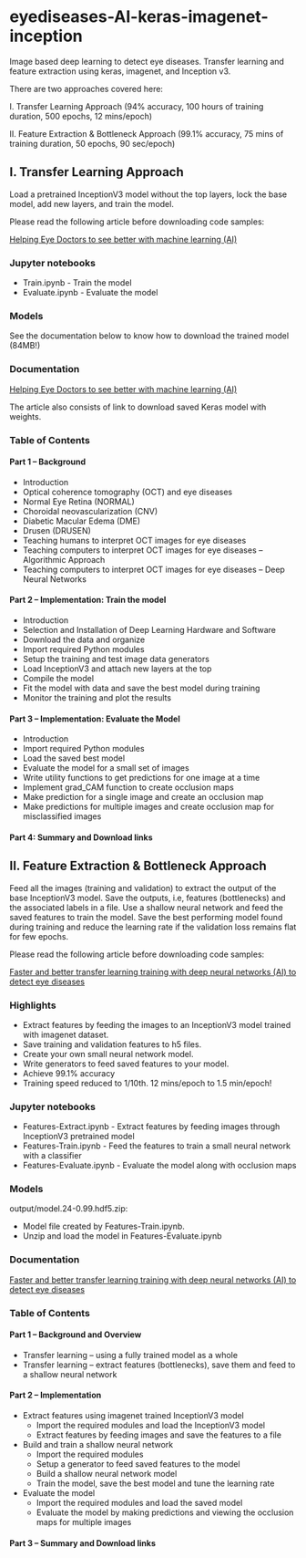 # eyediseases-AI-keras-imagenet-inception
Image based deep learning to detect eye diseases. Transfer learning and feature extraction using keras, imagenet, and Inception v3.

There are two approaches covered here:

I. Transfer Learning Approach (94% accuracy, 100 hours of training duration, 500 epochs, 12 mins/epoch)

II. Feature Extraction & Bottleneck Approach (99.1% accuracy, 75 mins of training duration, 50 epochs, 90 sec/epoch)

## I. Transfer Learning Approach
Load a pretrained InceptionV3 model without the top layers, lock the base model, add new layers, and train the model.

Please read the following article before downloading code samples:

[Helping Eye Doctors to see better with machine learning (AI)](http://blog.mapshalli.org/index.php/2018/03/17/helping-eye-doctors-to-see-better-with-machine-learning-ai/)

### Jupyter notebooks
* Train.ipynb - Train the model
* Evaluate.ipynb - Evaluate the model

### Models

See the documentation below to know how to download the trained model (84MB!)


### Documentation
[Helping Eye Doctors to see better with machine learning (AI)](http://blog.mapshalli.org/index.php/2018/03/17/helping-eye-doctors-to-see-better-with-machine-learning-ai/)

The article also consists of link to download saved Keras model with weights.

### Table of Contents

#### Part 1 – Background
* Introduction
* Optical coherence tomography (OCT) and eye diseases
* Normal Eye Retina (NORMAL)
* Choroidal neovascularization (CNV)
* Diabetic Macular Edema (DME)
* Drusen (DRUSEN)
* Teaching humans to interpret OCT images for eye diseases
* Teaching computers to interpret OCT images for eye diseases – Algorithmic Approach
* Teaching computers to interpret OCT images for eye diseases – Deep Neural Networks

#### Part 2 – Implementation: Train the model
* Introduction
* Selection and Installation of Deep Learning Hardware and Software
* Download the data and organize
* Import required Python modules
* Setup the training and test image data generators
* Load InceptionV3 and attach new layers at the top
* Compile the model
* Fit the model with data and save the best model during training
* Monitor the training and plot the results

#### Part 3 – Implementation: Evaluate the Model
* Introduction
* Import required Python modules
* Load the saved best model
* Evaluate the model for a small set of images
* Write utility functions to get predictions for one image at a time
* Implement grad_CAM function to create occlusion maps
* Make prediction for a single image and create an occlusion map
* Make predictions for multiple images and create occlusion map for misclassified images

#### Part 4: Summary and Download links


## II. Feature Extraction & Bottleneck Approach
Feed all the images (training and validation) to extract the output of the base InceptionV3 model.  Save the outputs, i.e, features (bottlenecks) and the associated labels in a file. Use a shallow neural network and feed the saved features to train the model. Save
the best performing model found during training and reduce the learning rate if the validation loss remains flat for few epochs.

Please read the following article before downloading code samples:

[Faster and better transfer learning training with deep neural networks (AI) to detect eye diseases](http://blog.mapshalli.org/index.php/2018/03/21/faster-and-better-transfer-learning-training-with-deep-neural-networks-ai-to-detect-eye-diseases/)

### Highlights

* Extract features by feeding the images to an InceptionV3 model trained with imagenet dataset.
* Save training and validation features to h5 files.
* Create your own small neural network model.
* Write generators to feed saved features to your model.
* Achieve 99.1% accuracy
* Training speed reduced to 1/10th. 12 mins/epoch to 1.5 min/epoch!


### Jupyter notebooks
* Features-Extract.ipynb - Extract features by feeding images through InceptionV3 pretrained model
* Features-Train.ipynb - Feed the features to train a small neural network with a classifier
* Features-Evaluate.ipynb - Evaluate the model along with occlusion maps

### Models
output/model.24-0.99.hdf5.zip:
* Model file created by Features-Train.ipynb.
* Unzip and load the model in Features-Evaluate.ipynb

### Documentation
[Faster and better transfer learning training with deep neural networks (AI) to detect eye diseases](http://blog.mapshalli.org/index.php/2018/03/21/faster-and-better-transfer-learning-training-with-deep-neural-networks-ai-to-detect-eye-diseases/)

### Table of Contents

#### Part 1 – Background and Overview
* Transfer learning – using a fully trained model as a whole
* Transfer learning – extract features (bottlenecks), save them and feed to a shallow neural network

#### Part 2 – Implementation
* Extract features using imagenet trained InceptionV3 model
  * Import the required modules and load the InceptionV3 model
  * Extract features by feeding images and save the features to a file
* Build and train a shallow neural network
  * Import the required modules
  * Setup a generator to feed saved features to the model
  * Build a shallow neural network model
  * Train the model, save the best model and tune the learning rate
* Evaluate the model
  * Import the required modules and load the saved model
  * Evaluate the model by making predictions and viewing the occlusion maps for multiple images

#### Part 3 – Summary and Download links

